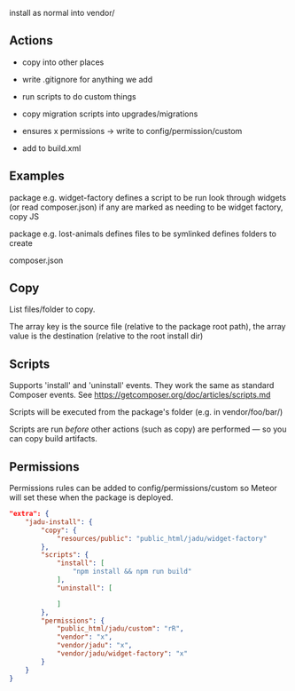 install as normal into vendor/

Actions
-------
 - copy into other places
 - write .gitignore for anything we add
 - run scripts to do custom things
 - copy migration scripts into upgrades/migrations
 - ensures x permissions -> write to config/permission/custom

 - add to build.xml

Examples
--------
package e.g. widget-factory
    defines a script to be run
        look through widgets (or read composer.json)
        if any are marked as needing to be widget factory, copy JS


package e.g. lost-animals
    defines files to be symlinked
    defines folders to create



composer.json

Copy
----
List files/folder to copy.

The array key is the source file (relative to the package root path),
the array value is the destination (relative to the root install dir)

Scripts
-------
Supports 'install' and 'uninstall' events.
They work the same as standard Composer events. See https://getcomposer.org/doc/articles/scripts.md

Scripts will be executed from the package's folder (e.g. in vendor/foo/bar/)

Scripts are run *before* other actions (such as copy) are performed — so you can copy build artifacts.

Permissions
-----------
Permissions rules can be added to config/permissions/custom so Meteor will set these when the package is deployed.

```json
"extra": {
    "jadu-install": {
        "copy": {
            "resources/public": "public_html/jadu/widget-factory"
        },
        "scripts": {
            "install": [
                "npm install && npm run build"
            ],
            "uninstall": [

            ]
        },
        "permissions": {
            "public_html/jadu/custom": "rR",
            "vendor": "x",
            "vendor/jadu": "x",
            "vendor/jadu/widget-factory": "x"
        }
    }
}
```
